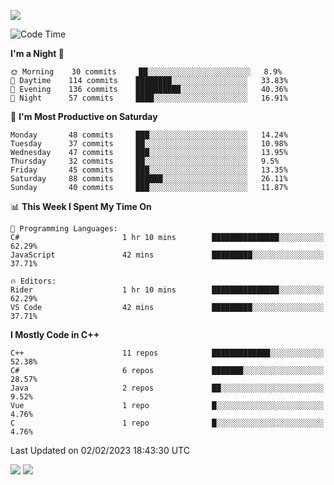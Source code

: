 ![](https://komarev.com/ghpvc/?username=lilpidgey&color=red)
<!--START_SECTION:waka-->
![Code Time](http://img.shields.io/badge/Code%20Time-1%2C482%20hrs%2050%20mins-blue)

**I'm a Night 🦉** 

```text
🌞 Morning    30 commits     ██░░░░░░░░░░░░░░░░░░░░░░░   8.9% 
🌆 Daytime    114 commits    ████████░░░░░░░░░░░░░░░░░   33.83% 
🌃 Evening    136 commits    ██████████░░░░░░░░░░░░░░░   40.36% 
🌙 Night      57 commits     ████░░░░░░░░░░░░░░░░░░░░░   16.91%

```
📅 **I'm Most Productive on Saturday** 

```text
Monday       48 commits     ███░░░░░░░░░░░░░░░░░░░░░░   14.24% 
Tuesday      37 commits     ██░░░░░░░░░░░░░░░░░░░░░░░   10.98% 
Wednesday    47 commits     ███░░░░░░░░░░░░░░░░░░░░░░   13.95% 
Thursday     32 commits     ██░░░░░░░░░░░░░░░░░░░░░░░   9.5% 
Friday       45 commits     ███░░░░░░░░░░░░░░░░░░░░░░   13.35% 
Saturday     88 commits     ██████░░░░░░░░░░░░░░░░░░░   26.11% 
Sunday       40 commits     ███░░░░░░░░░░░░░░░░░░░░░░   11.87%

```


📊 **This Week I Spent My Time On** 

```text
💬 Programming Languages: 
C#                       1 hr 10 mins        ███████████████░░░░░░░░░░   62.29% 
JavaScript               42 mins             █████████░░░░░░░░░░░░░░░░   37.71%

🔥 Editors: 
Rider                    1 hr 10 mins        ███████████████░░░░░░░░░░   62.29% 
VS Code                  42 mins             █████████░░░░░░░░░░░░░░░░   37.71%

```

**I Mostly Code in C++** 

```text
C++                      11 repos            █████████████░░░░░░░░░░░░   52.38% 
C#                       6 repos             ███████░░░░░░░░░░░░░░░░░░   28.57% 
Java                     2 repos             ██░░░░░░░░░░░░░░░░░░░░░░░   9.52% 
Vue                      1 repo              █░░░░░░░░░░░░░░░░░░░░░░░░   4.76% 
C                        1 repo              █░░░░░░░░░░░░░░░░░░░░░░░░   4.76%

```



 Last Updated on 02/02/2023 18:43:30 UTC
<!--END_SECTION:waka-->
![](https://hit.yhype.me/github/profile?user_id=42968544)
![](https://komarev.com/ghpvc/?lilpidgey)
